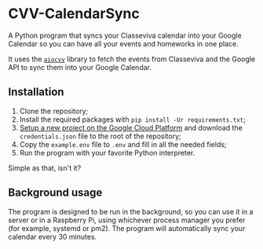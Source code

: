 # CVV-CalendarSync

A Python program that syncs your Classeviva calendar into your Google Calendar so you can have all your events and homeworks in one place.

It uses the [`aiocvv`](https://github.com/Vinchethescript/aiocvv) library to fetch the events from Classeviva and the Google API to sync them into your Google Calendar.


## Installation
1. Clone the repository;
2. Install the required packages with `pip install -Ur requirements.txt`;
3. [Setup a new project on the Google Cloud Platform](https://developers.google.com/calendar/api/quickstart/python) and download the `credentials.json` file to the root of the repository;
5. Copy the `example.env` file to `.env` and fill in all the needed fields;
6. Run the program with your favorite Python interpreter.

Simple as that, isn't it?

## Background usage
The program is designed to be run in the background, so you can use it in a server or in a Raspberry Pi, using whichever process manager you prefer (for example, systemd or pm2). The program will automatically sync your calendar every 30 minutes.
